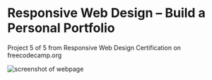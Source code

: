 # Responsive Web Design – Build a Personal Portfolio

Project 5 of 5 from Responsive Web Design Certification on freecodecamp.org

![screenshot of webpage](screenshot.png "Webpage")
